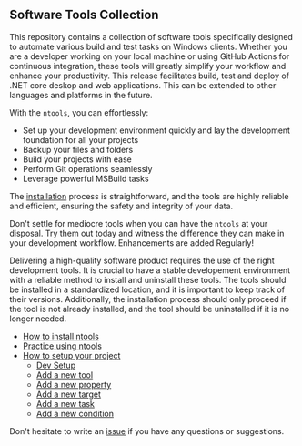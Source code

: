 ## Software Tools Collection

This repository contains a collection of software tools specifically designed to automate various build and test tasks on Windows clients. Whether you are a developer working on your local machine or using GitHub Actions for continuous integration, these tools will greatly simplify your workflow and enhance your productivity.  This release facilitates build, test and deploy of .NET core deskop and web applications.  This can be extended to other languages and platforms in the future.

With the `ntools`, you can effortlessly:

- Set up your development environment quickly and lay the development foundation for all your projects
- Backup your files and folders
- Build your projects with ease
- Perform Git operations seamlessly
- Leverage powerful MSBuild tasks

The [installation](installation.md) process is straightforward, and the tools are highly reliable and efficient, ensuring the safety and integrity of your data.

Don't settle for mediocre tools when you can have the `ntools` at your disposal. Try them out today and witness the difference they can make in your development workflow. Enhancements are added Regularly! 

Delivering a high-quality software product requires the use of the right development tools. It is crucial to have a stable developement environment with a reliable method to install and uninstall these tools. The tools should be installed in a standardized location, and it is important to keep track of their versions. Additionally, the installation process should only proceed if the tool is not already installed, and the tool should be uninstalled if it is no longer needed.

- [How to install ntools](installation.md)
- [Practice using ntools](usage.md)
- [How to setup your project](setup.md)
    - [Dev Setup](setup.md#devsetup)
    - [Add a new tool](setup.md#add-a-new-tool)
    - [Add a new property](setup.md#add-a-new-property)
    - [Add a new target](setup.md#add-a-new-target)
    - [Add a new task](setup.md#add-a-new-task)
    - [Add a new condition](setup.md#add-a-new-condition)

Don't hesitate to write an [issue](https://github.com/naz-hage/NTools/issues) if you have any questions or suggestions.